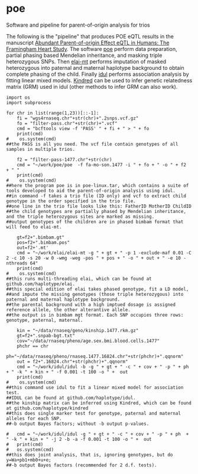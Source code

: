 # poe
Software and pipeline for parent-of-origin analysis for trios

The following is the "pipeline" that produces POE eQTL results in the manuscript [Abundant Parent-of-origin Effect eQTL in Humans: The Framingham Heart Study](https://www.biorxiv.org/content/10.1101/2024.06.05.597677v1.abstract). The software [poe](https://www.github.com/haplotype/poe) perform data preparation, partial phasing based Mendelian inheritance, and masking triple heterozygous SNPs. Then [elai-mt](https://www.github.com/haplotype/elai) performs imputation of masked heterozygous into paternal and maternal haplotype background to obtain complete phasing of the child. Finally [idul](https://www.github.com/haplotype/idul) performs association analysis by fitting linear mixed models. [Kindred](https://www.github.com/haplotype/kindred) can be used to infer genetic relatedness matrix (GRM) used in idul (other methods to infer GRM can also work).   

```
import os
import subprocess

for chr in list(range(1,23))[::-1]:
    fi = "wgs4rnaseq.chr"+str(chr)+".2snps.vcf.gz"
    fo = "filter-pass.chr"+str(chr)+".vcf"
    cmd = "bcftools view -f 'PASS' " + fi + " > " + fo  
    print(cmd) 
#    os.system(cmd)            
##the PASS is all you need. The vcf file contain genotypes of all samples in multiple trios.  

    f2 = "filter-pass-1477.chr"+str(chr)
    cmd = "~/work/poe/poe  -f fa-mo-son.1477 -i " + fo + " -o " + f2  + " " 
    print(cmd) 
#    os.system(cmd)
##here the program poe is in poe-linux.tar, which contains a suite of tools developed to aid the parent-of-origin analysis using idul. 
##in command -f takes a trio file (ID only) and vcf to extract child genotype in the order specified in the trio file.
##one line in the trio file looks like this: FatherID MotherID ChildID
##the child genotypes are partially phased by Mendelian inheritance, and the triple heterozygous sites are marked as missing. 
##output genotypes of the children are in phased bimbam format that will feed to elai-mt.  

    gt=f2+".bimbam.gt"
    pos=f2+".bimbam.pos" 
    out=f2+'.mt'
    cmd = "~/work/elai/elai-mt -g " + gt + " -p 1 -exclude-maf 0.01 -C 2 -c 10 -s 20 -w 0 -wmg -weg -pos " + pos + " -o " + out + " -e 10 -nthreads 64" 
    print(cmd) 
#    os.system(cmd)
##this runs multi-threading elai, which can be found at github.com/haplotype/elai. 
##this special edition of elai takes phased genotype, fit a LD model,
##and impute the missing genotypes (those triple heterozygous) into paternal and maternal haplotype background. 
##the parental background with a high imptued dosage is assigned reference allele, the other alterantive allele.  
##the output is in bimbam mgt format. Each SNP occupies three rows: genotype, paternal, maternal. 

    kin = "~/data/rnaseq/geno/kinship.1477.rkm.gz"
    gt=f2+".snpab-bgt.txt"
    cov="~/data/rnaseq/pheno/age.sex.bmi.blood.cells.1477"
    phchr == chr 
    ph="~/data/rnaseq/pheno/rnaseq.1477.16824.chr"+str(phchr)+".qqnorm"
    out = f2+".16824.chr"+str(phchr)+".qqnorm"
    cmd = "~/work/idul/idul -b -g " + gt + " -c " + cov + " -p " + ph  + " -k " + kin + " -f 0.001 -t 100 -o " +  out
    print(cmd)
#    os.system(cmd)
##this command use idul to fit a linear mixed model for association test.
##IDUL can be found at github.com/haplotype/idul.
##the kinship matrix can be inferred using Kindred, which can be found at github.com/haplotype/kindred
##this does single marker test for genotype, paternal and maternal alleles for each SNP. 
##-b output Bayes factors; without -b output p-values. 

#   cmd = "~/work/idul/idul -g " + gt + " -c " + cov + " -p " + ph  + " -k " + kin + " -j 2 -b -a -f 0.001 -t 100 -o " +  out 
#   print(cmd) 
#   os.system(cmd)
##this does joint analysis, that is, ignoring genotypes, but do y=Wa+pb1+mb0+u+e; 
##-b output Bayes factors (recommended for 2 d.f. tests).
```

